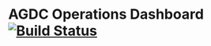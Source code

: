 # AGDC Operations Dashboard [![Build Status](https://travis-ci.org/data-cube/agdc-v2-dashboard.svg?branch=master)](https://travis-ci.org/data-cube/agdc-v2-dashboard)
